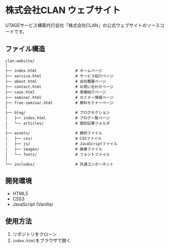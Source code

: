 # 株式会社CLAN ウェブサイト

UTAGEサービス構築代行会社「株式会社CLAN」の公式ウェブサイトのソースコードです。

## ファイル構造

```
clan-website/
│
├── index.html                 # ホームページ
├── service.html               # サービス紹介ページ
├── about.html                 # 会社概要ページ
├── contact.html               # お問い合わせページ
├── case.html                  # 実績紹介ページ
├── seminar.html               # セミナー情報ページ
├── free-seminar.html          # 無料セミナーページ
│
├── blog/                      # ブログセクション
│   ├── index.html             # ブログ一覧ページ
│   └── articles/              # 個別記事フォルダ
│
├── assets/                    # 静的ファイル
│   ├── css/                   # CSSファイル
│   ├── js/                    # JavaScriptファイル
│   ├── images/                # 画像ファイル
│   └── fonts/                 # フォントファイル
│
└── includes/                  # 共通コンポーネント
```

## 開発環境

- HTML5
- CSS3
- JavaScript (Vanilla)

## 使用方法

1. リポジトリをクローン
2. `index.html`をブラウザで開く
